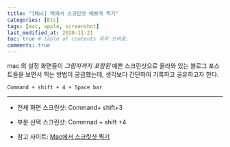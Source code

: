```yaml
---
title: "[Mac] 맥에서 스크린샷 예쁘게 찍기"
categories: [Etc]
tags: [mac, apple, screenshot]
last_modified_at: 2020-11-21
toc: true # table of contents 목차 보여줌.
comments: true
---
```


mac 의 설정 화면들이 *그림자까지 포함된* 예쁜 스크린샷으로 올라와 있는 블로그 포스트들을 보면서
찍는 방법이 궁금했는데, 생각보다 간단하여 기록하고 공유하고자 한다.

```
Command + shift + 4 + Space bar
```


---

* 전체 화면 스크린샷: Command+ shift+3

* 부분 선택 스크린샷:  Commnad + shift +4 


* 참고 사이트: [Mac에서 스크릿샷 찍기](https://support.apple.com/ko-kr/HT201361)
